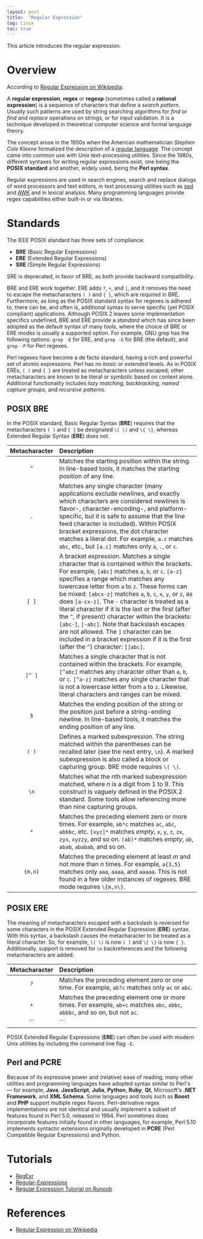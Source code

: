 ```yaml
---
layout: post
title:  "Regular Expression"
tag: Linux
toc: true
---
```


This article introduces the regular expression.

<!--more-->

# Overview

According to [Regular Expression on Wikipedia](https://en.wikipedia.org/wiki/Regular_expression):

A **regular expression**, **regex** or **regexp** (sometimes called a **rational expression**) is a sequence of characters that define a *search pattern*. Usually such patterns are used by string searching algorithms for *find* or *find and replace* operations on strings, or for input validation. It is a technique developed in theoretical computer science and formal language theory.

The concept arose in the 1950s when the American mathematician *Stephen Cole Kleene* formalized the description of a [regular language](https://en.wikipedia.org/wiki/Regular_language). The concept came into common use with Unix text-processing utilities. Since the 1980s, different syntaxes for writing regular expressions exist, one being the **POSIX standard** and another, widely used, being the **Perl syntax**.

Regular expressions are used in search engines, search and replace dialogs of word processors and text editors, in text processing utilities such as <a href="{{ site.base-url }}/2015/12/02/gnu-sed.html">sed</a> and <a href="{{ site.base-url }}/2016/06/13/gnu-awk.html">AWK</a> and in lexical analysis. Many programming languages provide regex capabilities either built-in or via libraries.

# Standards

The IEEE POSIX standard has three sets of compliance:

* **BRE** (Basic Regular Expressions)
* **ERE** (Extended Regular Expressions)
* **SRE** (Simple Regular Expressions)

SRE is deprecated, in favor of BRE, as both provide backward compatibility.

BRE and ERE work together. ERE adds ```?```, ```+```, and ```|```, and it removes the need to escape the metacharacters ```( )``` and ```{ }```, which are required in BRE. Furthermore, as long as the POSIX standard syntax for regexes is adhered to, there can be, and often is, additional syntax to serve specific (yet POSIX compliant) applications. Although POSIX.2 leaves some implementation specifics undefined, BRE and ERE provide a *standard* which has since been adopted as the default syntax of many tools, where the choice of BRE or ERE modes is usually a supported option. For example, GNU grep has the following options: ```grep -E``` for ERE, and ```grep -G``` for BRE (the default), and ```grep -P``` for Perl regexes.

Perl regexes have become a de facto standard, having a rich and powerful set of atomic expressions. Perl has no *basic* or *extended* levels. As in POSIX EREs, ```( )``` and ```{ }``` are treated as metacharacters unless escaped; other metacharacters are known to be literal or symbolic based on context alone. Additional functionality includes *lazy matching*, *backtracking*, *named capture groups*, and *recursive patterns*.

## POSIX BRE

In the POSIX standard, Basic Regular Syntax (**BRE**) requires that the metacharacters ```( )``` and ```{ }``` be designated ```\( \)``` and ```\{ \}```, whereas Extended Regular Syntax (**ERE**) does not.

| Metacharacter | Description |
| :-----------: | :---------- |
| ```^```       | Matches the starting position within the string. In line-based tools, it matches the starting position of any line. |
| ```.```       | Matches any single character (many applications exclude newlines, and exactly which characters are considered newlines is flavor-, character-encoding-, and platform-specific, but it is safe to assume that the line feed character is included). Within POSIX bracket expressions, the dot character matches a literal dot. For example, ```a.c``` matches ```abc```, etc., but ```[a.c]``` matches only ```a```, ```.```, or ```c```. |
| ```[ ]```      | A bracket expression. Matches a single character that is contained within the brackets. For example, ```[abc]``` matches ```a```, ```b```, or ```c```. ```[a-z]``` specifies a range which matches any lowercase letter from ```a``` to ```z```. These forms can be mixed: ```[abcx-z]``` matches ```a```, ```b```, ```c```, ```x```, ```y```, or ```z```, as does ```[a-cx-z]```. The ```-``` character is treated as a literal character if it is the last or the first (after the ```^```, if present) character within the brackets: ```[abc-]```, ```[-abc]```. Note that backslash escapes are not allowed. The ```]``` character can be included in a bracket expression if it is the first (after the ```^```) character: ```[]abc]```. |
| ```[^ ]```    | Matches a single character that is not contained within the brackets. For example, ```[^abc]``` matches any character other than ```a```, ```b```, or ```c```. ```[^a-z]``` matches any single character that is not a lowercase letter from ```a``` to ```z```. Likewise, literal characters and ranges can be mixed. |
| ```$```       | Matches the ending position of the string or the position just before a string-ending newline. In line-based tools, it matches the ending position of any line. |
| ```( )```     | Defines a marked subexpression. The string matched within the parentheses can be recalled later (see the next entry, ```\n```). A marked subexpression is also called a block or capturing group. BRE mode requires ```\( \)```. |
| ```\n```      | Matches what the *n*th marked subexpression matched, where *n* is a digit from 1 to 9. This construct is vaguely defined in the POSIX.2 standard. Some tools allow referencing more than nine capturing groups. |
| ```*```       | Matches the preceding element zero or more times. For example, ```ab*c``` matches ```ac```, ```abc```, ```abbbc```, etc. ```[xyz]*``` matches *empty*, ```x```, ```y```, ```z```, ```zx```, ```zyx```, ```xyzzy```, and so on. ```(ab)*``` matches *empty*, ```ab```, ```abab```, ```ababab```, and so on. |
| ```{m,n}```   | Matches the preceding element at least *m* and not more than *n* times. For example, ```a{3,5}``` matches only ```aaa```, ```aaaa```, and ```aaaaa```. This is not found in a few older instances of regexes. BRE mode requires ```\{m,n\}```. |

<p/>

## POSIX ERE

The meaning of metacharacters escaped with a backslash is reversed for some characters in the POSIX Extended Regular Expression (**ERE**) syntax. With this syntax, a backslash causes the metacharacter to be treated as a literal character. So, for example, ```\( \)``` is now ```( )``` and ```\{ \}``` is now ```{ }```. Additionally, support is removed for ```\n``` backreferences and the following metacharacters are added:

| Metacharacter | Description |
| :-----------: | :---------- |
| ```?```       | Matches the preceding element zero or one time. For example, ```ab?c``` matches only ```ac``` or ```abc```. |
| ```+```       | Matches the preceding element one or more times. For example, ```ab+c``` matches ```abc```, ```abbc```, ```abbbc```, and so on, but not ```ac```. |
| ```|```       | The choice (also known as alternation or set union) operator matches either the expression before or the expression after the operator. For example, ```abc|def``` matches ```abc``` or ```def```. |

<p/>

POSIX Extended Regular Expressions (**ERE**) can often be used with modern Unix utilities by including the command line flag ```-E```.

## Perl and PCRE

Because of its expressive power and (relative) ease of reading, many other utilities and programming languages have adopted syntax similar to Perl's — for example, **Java**, **JavaScript**, **Julia**, **Python**, **Ruby**, **Qt**, Microsoft's **.NET Framework**, and **XML Schema**. Some languages and tools such as **Boost** and **PHP** support multiple regex flavors. Perl-derivative regex implementations are not identical and usually implement a subset of features found in Perl 5.0, released in 1994. Perl sometimes does incorporate features initially found in other languages, for example, Perl 5.10 implements syntactic extensions originally developed in **PCRE** (Perl Compatible Regular Expressions) and Python.

# Tutorials

* [RegExr](https://regexr.com/)
* [Regular-Expressions](https://www.regular-expressions.info/)
* [Regular Expression Tutorial on Runoob](http://www.runoob.com/regexp/regexp-syntax.html)

# References

* [Regular Expression on Wikipedia](https://en.wikipedia.org/wiki/Regular_expression)

